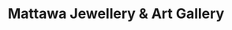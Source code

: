 ---
title: "Mattawa Jewellery & Art Gallery"
url: /mattawa/mattawa-jewellery-and-art-gallery/
shop: art
---
